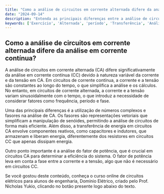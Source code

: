 ```yaml
---
title: "Como a análise de circuitos em corrente alternada difere da análise em corrente contínua?"
date: "2024-09-14"
description: "Entenda as principais diferenças entre a análise de circuitos em corrente alternada e corrente contínua."
keywords: ['Exercício', 'Alternada', 'período', 'Transferência', 'Análise', 'Complexo', 'senoidal']
---
```


## Como a análise de circuitos em corrente alternada difere da análise em corrente contínua?

A análise de circuitos em corrente alternada (CA) difere significativamente da análise em corrente contínua (CC) devido à natureza variável da corrente e da tensão em CA. Em circuitos de corrente contínua, a corrente e a tensão são constantes ao longo do tempo, o que simplifica a análise e os cálculos. No entanto, em circuitos de corrente alternada, a corrente e a tensão variam sinusoidalmente com o tempo, o que introduz a necessidade de considerar fatores como frequência, período e fase.

Uma das principais diferenças é a utilização de números complexos e fasores na análise de CA. Os fasores são representações vetoriais que simplificam a manipulação de senóides, permitindo a análise de circuitos de forma mais eficiente. Além disso, a transferência de energia em circuitos CA envolve componentes reativos, como capacitores e indutores, que armazenam e liberam energia, diferentemente dos resistores em circuitos CC que apenas dissipam energia.

Outro ponto importante é a análise do fator de potência, que é crucial em circuitos CA para determinar a eficiência do sistema. O fator de potência leva em conta a fase entre a corrente e a tensão, algo que não é necessário em circuitos CC.

Se você gostou deste conteúdo, conheça o curso online de circuitos elétricos para alunos de engenharia, Domínio Elétrico, criado pelo Prof. Nicholas Yukio, clicando no botão presente logo abaixo do texto.